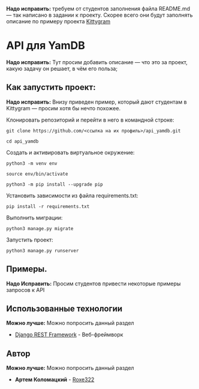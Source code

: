 **Надо исправить:** требуем от студентов заполнения файла README.md — так написано в задании к проекту.
Скорее всего они будут заполнять описание по примеру проекта [Kittygram](https://github.com/yandex-praktikum/kittygram2/)

# API для YamDB
**Надо исправить:** Тут просим добавить описание — что это за проект, какую задачу он решает, в чём его польза;

## Как запустить проект:
**Надо исправить:** Внизу приведен пример, который дают студентам в Kittygram — просим хотя бы нечто похожее.

Клонировать репозиторий и перейти в него в командной строке:

```
git clone https://github.com/<ссылка на их профиль>/api_yamdb.git
```

```
cd api_yamdb
```

Cоздать и активировать виртуальное окружение:

```
python3 -m venv env
```

```
source env/bin/activate
```

```
python3 -m pip install --upgrade pip
```

Установить зависимости из файла requirements.txt:

```
pip install -r requirements.txt
```

Выполнить миграции:

```
python3 manage.py migrate
```

Запустить проект:

```
python3 manage.py runserver
```


## Примеры.
**Надо Исправить:** Просим студентов привести некоторые примеры запросов к API


## Использованные технологии
**Можно лучше:** Можно попросить данный раздел

* [Django REST Framework](https://www.django-rest-framework.org/) - Веб-фреймворк

## Автор
**Можно лучше:** Можно попросить данный раздел

* **Артем Коломацкий** - [Roxe322](https://github.com/Roxe322)

